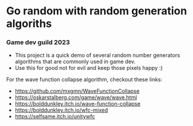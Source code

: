 # Go random with random generation algoriths
### Game dev guild 2023

- This project is a quick demo of several random number generators algorithms that are commonly used in game dev.
- Use this for good not for evil and keep those pixels happy  :)

For the wave function collapse algorithm, checkout these links:

- https://github.com/mxgmn/WaveFunctionCollapse
- https://oskarstalberg.com/game/wave/wave.html
- https://bolddunkley.itch.io/wave-function-collapse
- https://bolddunkley.itch.io/wfc-mixed
- https://selfsame.itch.io/unitywfc
